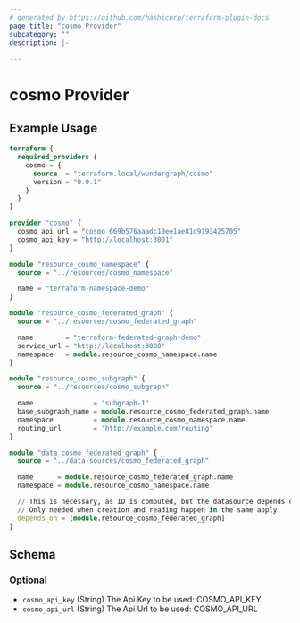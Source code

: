 ```yaml
---
# generated by https://github.com/hashicorp/terraform-plugin-docs
page_title: "cosmo Provider"
subcategory: ""
description: |-
  
---
```


# cosmo Provider



## Example Usage

```terraform
terraform {
  required_providers {
    cosmo = {
      source  = "terraform.local/wundergraph/cosmo"
      version = "0.0.1"
    }
  }
}

provider "cosmo" {
  cosmo_api_url = "cosmo_669b576aaadc10ee1ae81d9193425705"
  cosmo_api_key = "http://localhost:3001"
}

module "resource_cosmo_namespace" {
  source = "../resources/cosmo_namespace"

  name = "terraform-namespace-demo"
}

module "resource_cosmo_federated_graph" {
  source = "../resources/cosmo_federated_graph"

  name        = "terraform-federated-graph-demo"
  service_url = "http://localhost:3000"
  namespace   = module.resource_cosmo_namespace.name
}

module "resource_cosmo_subgraph" {
  source = "../resources/cosmo_subgraph"

  name               = "subgraph-1"
  base_subgraph_name = module.resource_cosmo_federated_graph.name
  namespace          = module.resource_cosmo_namespace.name
  routing_url        = "http://example.com/routing"
}

module "data_cosmo_federated_graph" {
  source = "../data-sources/cosmo_federated_graph"

  name      = module.resource_cosmo_federated_graph.name
  namespace = module.resource_cosmo_namespace.name

  // This is necessary, as ID is computed, but the datasource depends on the not computed name. 
  // Only needed when creation and reading happen in the same apply.
  depends_on = [module.resource_cosmo_federated_graph]
}
```

<!-- schema generated by tfplugindocs -->
## Schema

### Optional

- `cosmo_api_key` (String) The Api Key to be used: COSMO_API_KEY
- `cosmo_api_url` (String) The Api Url to be used: COSMO_API_URL
